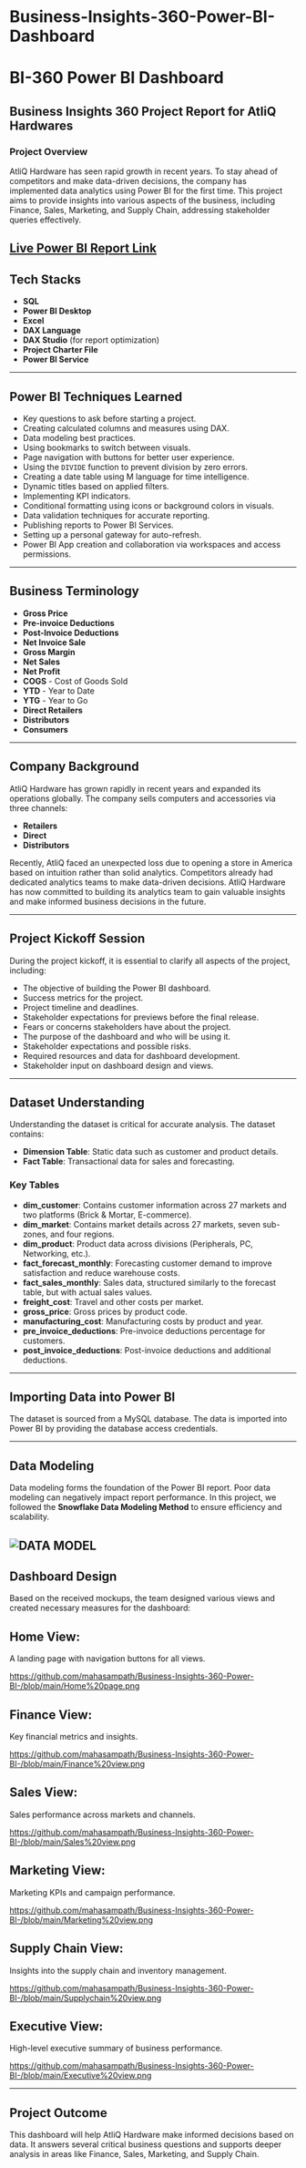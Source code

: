 # Business-Insights-360-Power-BI-Dashboard
# BI-360 Power BI Dashboard
## Business Insights 360 Project Report for AtliQ Hardwares

### Project Overview
AtliQ Hardware has seen rapid growth in recent years. To stay ahead of competitors and make data-driven decisions, the company has implemented data analytics using Power BI for the first time. This project aims to provide insights into various aspects of the business, including Finance, Sales, Marketing, and Supply Chain, addressing stakeholder queries effectively.

[Live Power BI Report Link](https://app.powerbi.com/view?r=eyJrIjoiZWYwZGI3MzItMDA4Zi00MzliLWEzOGYtN2IyOWNlZjJhZTYyIiwidCI6ImM2ZTU0OWIzLTVmNDUtNDAzMi1hYWU5LWQ0MjQ0ZGM1YjJjNCJ9)
---

## Tech Stacks
- **SQL**
- **Power BI Desktop**
- **Excel**
- **DAX Language**
- **DAX Studio** (for report optimization)
- **Project Charter File**
- **Power BI Service**

---

## Power BI Techniques Learned
- Key questions to ask before starting a project.
- Creating calculated columns and measures using DAX.
- Data modeling best practices.
- Using bookmarks to switch between visuals.
- Page navigation with buttons for better user experience.
- Using the `DIVIDE` function to prevent division by zero errors.
- Creating a date table using M language for time intelligence.
- Dynamic titles based on applied filters.
- Implementing KPI indicators.
- Conditional formatting using icons or background colors in visuals.
- Data validation techniques for accurate reporting.
- Publishing reports to Power BI Services.
- Setting up a personal gateway for auto-refresh.
- Power BI App creation and collaboration via workspaces and access permissions.

---

## Business Terminology
- **Gross Price**
- **Pre-invoice Deductions**
- **Post-Invoice Deductions**
- **Net Invoice Sale**
- **Gross Margin**
- **Net Sales**
- **Net Profit**
- **COGS** - Cost of Goods Sold
- **YTD** - Year to Date
- **YTG** - Year to Go
- **Direct Retailers**
- **Distributors**
- **Consumers**

---

## Company Background
AtliQ Hardware has grown rapidly in recent years and expanded its operations globally. The company sells computers and accessories via three channels:
- **Retailers**
- **Direct**
- **Distributors**

Recently, AtliQ faced an unexpected loss due to opening a store in America based on intuition rather than solid analytics. Competitors already had dedicated analytics teams to make data-driven decisions. AtliQ Hardware has now committed to building its analytics team to gain valuable insights and make informed business decisions in the future.

---

## Project Kickoff Session
During the project kickoff, it is essential to clarify all aspects of the project, including:
- The objective of building the Power BI dashboard.
- Success metrics for the project.
- Project timeline and deadlines.
- Stakeholder expectations for previews before the final release.
- Fears or concerns stakeholders have about the project.
- The purpose of the dashboard and who will be using it.
- Stakeholder expectations and possible risks.
- Required resources and data for dashboard development.
- Stakeholder input on dashboard design and views.

---

## Dataset Understanding
Understanding the dataset is critical for accurate analysis. The dataset contains:

- **Dimension Table**: Static data such as customer and product details.
- **Fact Table**: Transactional data for sales and forecasting.

### Key Tables
- **dim_customer**: Contains customer information across 27 markets and two platforms (Brick & Mortar, E-commerce).
- **dim_market**: Contains market details across 27 markets, seven sub-zones, and four regions.
- **dim_product**: Product data across divisions (Peripherals, PC, Networking, etc.).
- **fact_forecast_monthly**: Forecasting customer demand to improve satisfaction and reduce warehouse costs.
- **fact_sales_monthly**: Sales data, structured similarly to the forecast table, but with actual sales values.
- **freight_cost**: Travel and other costs per market.
- **gross_price**: Gross prices by product code.
- **manufacturing_cost**: Manufacturing costs by product and year.
- **pre_invoice_deductions**: Pre-invoice deductions percentage for customers.
- **post_invoice_deductions**: Post-invoice deductions and additional deductions.

---

## Importing Data into Power BI
The dataset is sourced from a MySQL database. The data is imported into Power BI by providing the database access credentials.

---

## Data Modeling
Data modeling forms the foundation of the Power BI report. Poor data modeling can negatively impact report performance. In this project, we followed the **Snowflake Data Modeling Method** to ensure efficiency and scalability.

![DATA MODEL](https://github.com/user-attachments/assets/3dc586ef-8ce1-4609-af86-2701f9ec85ed)
---

## Dashboard Design
Based on the received mockups, the team designed various views and created necessary measures for the dashboard:

## Home View: 
A landing page with navigation buttons for all views.

https://github.com/mahasampath/Business-Insights-360-Power-BI-/blob/main/Home%20page.png

## Finance View: 
Key financial metrics and insights.

https://github.com/mahasampath/Business-Insights-360-Power-BI-/blob/main/Finance%20view.png


## Sales View:
Sales performance across markets and channels.

https://github.com/mahasampath/Business-Insights-360-Power-BI-/blob/main/Sales%20view.png


## Marketing View:
Marketing KPIs and campaign performance.

https://github.com/mahasampath/Business-Insights-360-Power-BI-/blob/main/Marketing%20view.png

 
## Supply Chain View: 
Insights into the supply chain and inventory management.

https://github.com/mahasampath/Business-Insights-360-Power-BI-/blob/main/Supplychain%20view.png


## Executive View: 
High-level executive summary of business performance.

https://github.com/mahasampath/Business-Insights-360-Power-BI-/blob/main/Executive%20view.png




---

## Project Outcome
This dashboard will help AtliQ Hardware make informed decisions based on data. It answers several critical business questions and supports deeper analysis in areas like Finance, Sales, Marketing, and Supply Chain.
